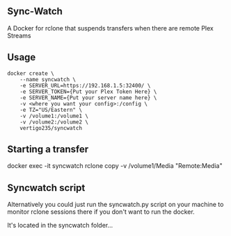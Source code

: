 ## Sync-Watch
A Docker for rclone that suspends transfers when there are remote Plex Streams

## Usage

```
docker create \
	--name syncwatch \
	-e SERVER_URL=https://192.168.1.5:32400/ \
	-e SERVER_TOKEN={Put your Plex Token Here} \
	-e SERVER_NAME={Put your server name here} \
	-v <where you want your config>:/config \
	-e TZ="US/Eastern" \
	-v /volume1:/volume1 \ 
	-v /volume2:/volume2 \
	vertigo235/syncwatch
```

## Starting a transfer

docker exec -it syncwatch rclone copy -v /volume1/Media "Remote:Media"

## Syncwatch script
Alternatively you could just run the syncwatch.py script on your machine to monitor rclone sessions there if you don't want to run the docker. 

It's located in the syncwatch folder...